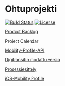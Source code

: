 # Ohtuprojekti

[![Build Status](https://travis-ci.org/ZMaster13/Ohtuprojekti.png)](https://travis-ci.org/ZMaster13/Ohtuprojekti)
[![License](http://img.shields.io/:license-mit-blue.svg)](https://github.com/ZMaster13/Ohtuprojekti/blob/master/LICENSE)

[Product Backlog](https://docs.google.com/spreadsheets/d/1iakwIoLBDNWvV1pkEa_TJvByf-N21rEZvHg3_8jl3LE/edit#gid=0)

[Project Calendar](https://calendar.google.com/calendar/embed?src=3p8mrt8tabsve7920kn5rp46vo%40group.calendar.google.com&ctz=Europe/Helsinki)

[Mobility-Profile-API](https://github.com/ZMaster13/Mobility-Profile-API)

[Digitransitin modattu versio](https://github.com/jussiviinikka/digitransit-ui)

[Prosessiesittely](https://docs.google.com/presentation/d/1m_QtfJHZFI_l9gsEkPnJqHAfEKce4BovLgFwExHvbUc/edit?usp=sharing)

[iOS-Mobility Profile](https://github.com/RonjaO/Mobility-Profile-iOS)
